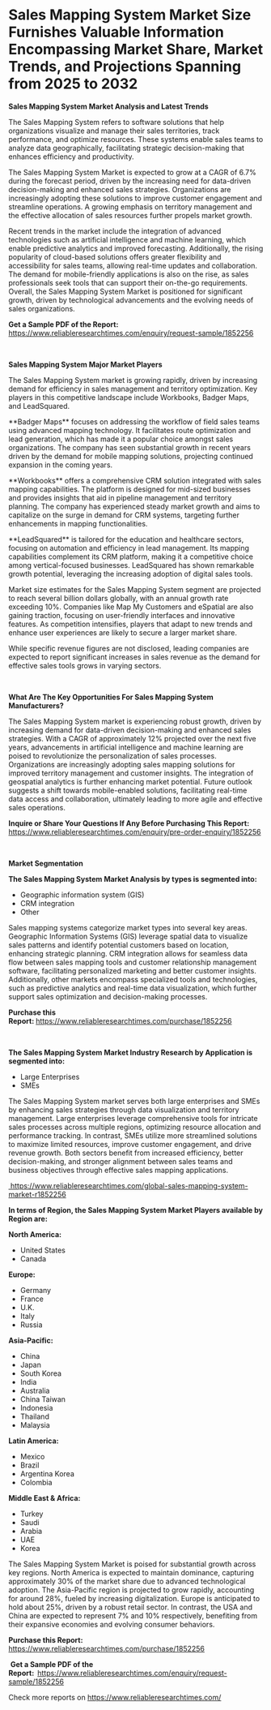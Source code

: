 <p><h1>Sales Mapping System Market Size Furnishes Valuable Information Encompassing Market Share, Market Trends, and Projections Spanning from 2025 to 2032</h1></p><p><strong>Sales Mapping System Market Analysis and Latest Trends</strong></p>
<p><p>The Sales Mapping System refers to software solutions that help organizations visualize and manage their sales territories, track performance, and optimize resources. These systems enable sales teams to analyze data geographically, facilitating strategic decision-making that enhances efficiency and productivity. </p><p>The Sales Mapping System Market is expected to grow at a CAGR of 6.7% during the forecast period, driven by the increasing need for data-driven decision-making and enhanced sales strategies. Organizations are increasingly adopting these solutions to improve customer engagement and streamline operations. A growing emphasis on territory management and the effective allocation of sales resources further propels market growth. </p><p>Recent trends in the market include the integration of advanced technologies such as artificial intelligence and machine learning, which enable predictive analytics and improved forecasting. Additionally, the rising popularity of cloud-based solutions offers greater flexibility and accessibility for sales teams, allowing real-time updates and collaboration. The demand for mobile-friendly applications is also on the rise, as sales professionals seek tools that can support their on-the-go requirements. Overall, the Sales Mapping System Market is positioned for significant growth, driven by technological advancements and the evolving needs of sales organizations.</p></p>
<p><strong>Get a Sample PDF of the Report:&nbsp;</strong> <a href="https://www.reliableresearchtimes.com/enquiry/request-sample/1852256?utm_campaign=2722&utm_medium=2&utm_source=Github&utm_content=ia&utm_term=11032025&utm_id=sales-mapping-system">https://www.reliableresearchtimes.com/enquiry/request-sample/1852256</a></p>
<p>&nbsp;</p>
<p><strong>Sales Mapping System Major Market Players</strong></p>
<p><p>The Sales Mapping System market is growing rapidly, driven by increasing demand for efficiency in sales management and territory optimization. Key players in this competitive landscape include Workbooks, Badger Maps, and LeadSquared. </p><p>**Badger Maps** focuses on addressing the workflow of field sales teams using advanced mapping technology. It facilitates route optimization and lead generation, which has made it a popular choice amongst sales organizations. The company has seen substantial growth in recent years driven by the demand for mobile mapping solutions, projecting continued expansion in the coming years.</p><p>**Workbooks** offers a comprehensive CRM solution integrated with sales mapping capabilities. The platform is designed for mid-sized businesses and provides insights that aid in pipeline management and territory planning. The company has experienced steady market growth and aims to capitalize on the surge in demand for CRM systems, targeting further enhancements in mapping functionalities.</p><p>**LeadSquared** is tailored for the education and healthcare sectors, focusing on automation and efficiency in lead management. Its mapping capabilities complement its CRM platform, making it a competitive choice among vertical-focused businesses. LeadSquared has shown remarkable growth potential, leveraging the increasing adoption of digital sales tools.</p><p>Market size estimates for the Sales Mapping System segment are projected to reach several billion dollars globally, with an annual growth rate exceeding 10%. Companies like Map My Customers and eSpatial are also gaining traction, focusing on user-friendly interfaces and innovative features. As competition intensifies, players that adapt to new trends and enhance user experiences are likely to secure a larger market share. </p><p>While specific revenue figures are not disclosed, leading companies are expected to report significant increases in sales revenue as the demand for effective sales tools grows in varying sectors.</p></p>
<p>&nbsp;</p>
<p><strong>What Are The Key Opportunities For Sales Mapping System Manufacturers?</strong></p>
<p><p>The Sales Mapping System market is experiencing robust growth, driven by increasing demand for data-driven decision-making and enhanced sales strategies. With a CAGR of approximately 12% projected over the next five years, advancements in artificial intelligence and machine learning are poised to revolutionize the personalization of sales processes. Organizations are increasingly adopting sales mapping solutions for improved territory management and customer insights. The integration of geospatial analytics is further enhancing market potential. Future outlook suggests a shift towards mobile-enabled solutions, facilitating real-time data access and collaboration, ultimately leading to more agile and effective sales operations.</p></p>
<p><strong>Inquire or Share Your Questions If Any Before Purchasing This Report:</strong> <a href="https://www.reliableresearchtimes.com/enquiry/pre-order-enquiry/1852256?utm_campaign=2722&utm_medium=2&utm_source=Github&utm_content=ia&utm_term=11032025&utm_id=sales-mapping-system">https://www.reliableresearchtimes.com/enquiry/pre-order-enquiry/1852256</a></p>
<p>&nbsp;</p>
<p><strong>Market Segmentation</strong></p>
<p><strong>The Sales Mapping System Market Analysis by types is segmented into:</strong></p>
<p><ul><li>Geographic information system (GIS)</li><li>CRM integration</li><li>Other</li></ul></p>
<p><p>Sales mapping systems categorize market types into several key areas. Geographic Information Systems (GIS) leverage spatial data to visualize sales patterns and identify potential customers based on location, enhancing strategic planning. CRM integration allows for seamless data flow between sales mapping tools and customer relationship management software, facilitating personalized marketing and better customer insights. Additionally, other markets encompass specialized tools and technologies, such as predictive analytics and real-time data visualization, which further support sales optimization and decision-making processes.</p></p>
<p><strong>Purchase this Report:&nbsp;</strong><a href="https://www.reliableresearchtimes.com/purchase/1852256?utm_campaign=2722&utm_medium=2&utm_source=Github&utm_content=ia&utm_term=11032025&utm_id=sales-mapping-system">https://www.reliableresearchtimes.com/purchase/1852256</a></p>
<p>&nbsp;</p>
<p><strong>The Sales Mapping System Market Industry Research by Application is segmented into:</strong></p>
<p><ul><li>Large Enterprises</li><li>SMEs</li></ul></p>
<p><p>The Sales Mapping System market serves both large enterprises and SMEs by enhancing sales strategies through data visualization and territory management. Large enterprises leverage comprehensive tools for intricate sales processes across multiple regions, optimizing resource allocation and performance tracking. In contrast, SMEs utilize more streamlined solutions to maximize limited resources, improve customer engagement, and drive revenue growth. Both sectors benefit from increased efficiency, better decision-making, and stronger alignment between sales teams and business objectives through effective sales mapping applications.</p></p>
<p><a href="https://www.reliableresearchtimes.com/global-sales-mapping-system-market-r1852256?utm_campaign=2722&utm_medium=2&utm_source=Github&utm_content=ia&utm_term=11032025&utm_id=sales-mapping-system">&nbsp;https://www.reliableresearchtimes.com/global-sales-mapping-system-market-r1852256</a></p>
<p><strong>In terms of Region, the Sales Mapping System Market Players available by Region are:</strong></p>
<p>
    <p> <strong> North America: </strong>
        <ul>
            <li>United States</li>
            <li>Canada</li>
        </ul>
        </p> 
    <p> <strong> Europe: </strong>
        <ul>
            <li>Germany</li>
            <li>France</li>
            <li>U.K.</li>
            <li>Italy</li>
            <li>Russia</li>
        </ul>
        </p> 
    <p> <strong> Asia-Pacific: </strong>
        <ul>
            <li>China</li>
            <li>Japan</li>
            <li>South Korea</li>
            <li>India</li>
            <li>Australia</li>
            <li>China Taiwan</li>
            <li>Indonesia</li>
            <li>Thailand</li>
            <li>Malaysia</li>
        </ul>
        </p> 
    <p> <strong> Latin America: </strong>
        <ul>
            <li>Mexico</li>
            <li>Brazil</li>
            <li>Argentina Korea</li>
            <li>Colombia</li>
        </ul>
        </p> 
    <p> <strong> Middle East & Africa: </strong>
        <ul>
            <li>Turkey</li>
            <li>Saudi</li>
            <li>Arabia</li>
            <li>UAE</li>
            <li>Korea</li>
        </ul>
    </p>
    </p>
<p><p>The Sales Mapping System Market is poised for substantial growth across key regions. North America is expected to maintain dominance, capturing approximately 30% of the market share due to advanced technological adoption. The Asia-Pacific region is projected to grow rapidly, accounting for around 28%, fueled by increasing digitalization. Europe is anticipated to hold about 25%, driven by a robust retail sector. In contrast, the USA and China are expected to represent 7% and 10% respectively, benefiting from their expansive economies and evolving consumer behaviors.</p></p>
<p><strong>Purchase this Report: </strong><a href="https://www.reliableresearchtimes.com/purchase/1852256?utm_campaign=2722&utm_medium=2&utm_source=Github&utm_content=ia&utm_term=11032025&utm_id=sales-mapping-system">https://www.reliableresearchtimes.com/purchase/1852256</a></p>
<p>&nbsp;<strong>Get a Sample PDF of the Report:&nbsp;&nbsp;</strong><a href="https://www.reliableresearchtimes.com/enquiry/request-sample/1852256?utm_campaign=2722&utm_medium=2&utm_source=Github&utm_content=ia&utm_term=11032025&utm_id=sales-mapping-system">https://www.reliableresearchtimes.com/enquiry/request-sample/1852256</a></p>
<p><strong></strong></p>
<p>Check more reports on <a href="https://www.reliableresearchtimes.com/?utm_campaign=2722&utm_medium=2&utm_source=Github&utm_content=ia&utm_term=11032025&utm_id=sales-mapping-system">https://www.reliableresearchtimes.com/</a></p>